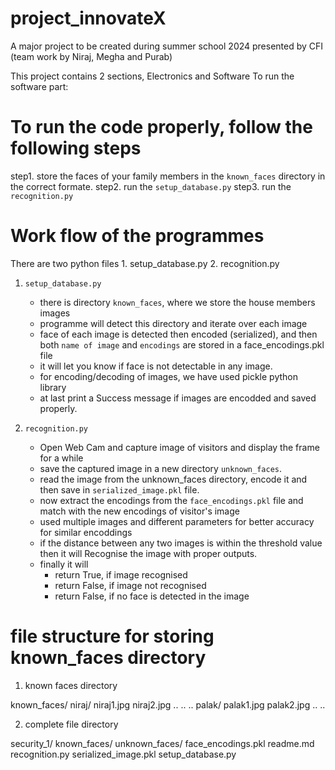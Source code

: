 # project_innovateX
A major project to be created during summer school 2024 presented by CFI
(team work by Niraj, Megha and Purab)

This project contains 2 sections, 
Electronics and Software
To run the software part:
# To run the code properly, follow the following steps

step1. store the faces of your family members in the `known_faces` directory in the correct formate.
step2. run the `setup_database.py`
step3. run the `recognition.py`


# Work flow of the programmes

There are two python files 
    1. setup_database.py
    2. recognition.py

1. `setup_database.py`
    * there is directory `known_faces`, where we store the house members images
    * programme will detect this directory and iterate over each image
    * face of each image is detected then encoded (serialized),  and then both `name of image` and `encodings` are stored in a   face_encodings.pkl file
    * it will let you know if face is not detectable in any image.
    * for encoding/decoding of images, we have used pickle python library 
    * at last print a Success message if images are encodded and saved properly.

2. `recognition.py`
    * Open Web Cam and capture image of visitors and display the frame for a while
    * save the captured image in a new directory `unknown_faces`.
    * read the image from the unknown_faces directory, encode it and then save in `serialized_image.pkl` file.
    * now extract the encodings from the `face_encodings.pkl` file and match with the new encodings of visitor's image
    * used multiple images and different parameters for better accuracy for similar encoddings
    * if the distance between any two images is within the threshold value then it will Recognise the image with proper outputs.
    * finally it will 
        * return True, if image recognised
        * return False, if image not recognised
        * return False, if no face is detected in the image



# file structure for storing known_faces directory
1. known faces directory

known_faces/
    niraj/
        niraj1.jpg
        niraj2.jpg
        ..
        ..
        ..
    palak/
        palak1.jpg
        palak2.jpg
        ..
        ..

2. complete file directory 

security_1/
        known_faces/
        unknown_faces/
        face_encodings.pkl
        readme.md
        recognition.py
        serialized_image.pkl
        setup_database.py
        

